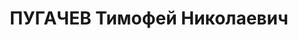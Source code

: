 ---
title: ПУГАЧЕВ Тимофей Николаевич
description: 'Род. в 1895, Брянская обл., русский, обр.: высшее, член ВКП(б). Проживал:
  Новосибирская обл., г. Новосибирск.

  Арестован 25.01.1937. Обв. по ст. 58-7, 17-58-8, 58-11. Приговор: ВК ВС СССР, 29.04.1937
  – 10 лет ИТЛ, Поражение в правах-5.

  Реабилитирован ВК ВС СССР 14.03.1957'
---